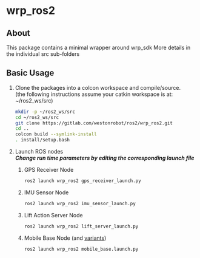 # wrp_ros2

## About

This package contains a minimal wrapper around wrp_sdk
More details in the individual src sub-folders

## Basic Usage

1. Clone the packages into a colcon workspace and compile/source.  
(the following instructions assume your catkin workspace is at: ~/ros2_ws/src)

    ```bash
    mkdir -p ~/ros2_ws/src
    cd ~/ros2_ws/src
    git clone https://gitlab.com/westonrobot/ros2/wrp_ros2.git
    cd ..
    colcon build --symlink-install
    . install/setup.bash
    ```

2. Launch ROS nodes  
    **_Change run time parameters by editing the corresponding launch file_**

    1. GPS Receiver Node

        ```bash
        ros2 launch wrp_ros2 gps_receiver_launch.py 
        ```

    2. IMU Sensor Node

        ```bash
        ros2 launch wrp_ros2 imu_sensor_launch.py 
        ```

    3. Lift Action Server Node

        ```bash
        ros2 launch wrp_ros2 lift_server_launch.py 
        ```

    4. Mobile Base Node (and [variants](./launch/mobile_base))

        ```bash
        ros2 launch wrp_ros2 mobile_base.launch.py
        ```
